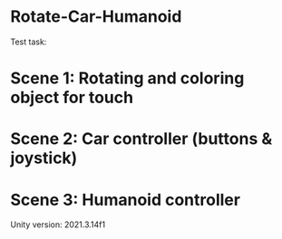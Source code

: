 # Rotate-Car-Humanoid

Test task:

# Scene 1: Rotating and coloring object for touch
# Scene 2: Car controller (buttons & joystick)
# Scene 3: Humanoid controller

Unity version: 2021.3.14f1
